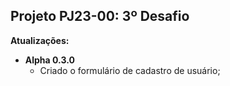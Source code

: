 ## Projeto PJ23-00: 3º Desafio

**Atualizações:**
- **Alpha 0.3.0**
    - Criado o formulário de cadastro de usuário;